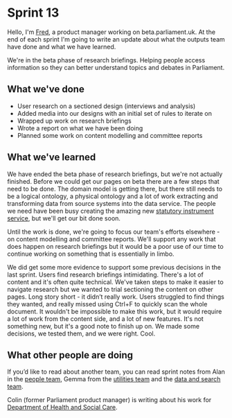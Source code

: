 # Sprint 13

Hello, I'm [Fred](https://twitter.com/_mcghief), a product manager working on beta.parliament.uk. At the end of each sprint I'm going to write an update about what the outputs team have done and what we have learned.

We're in the beta phase of research briefings. Helping people access information so they can better understand topics and debates in Parliament. 

## What we've done

- User research on a sectioned design (interviews and analysis)
- Added media into our designs with an initial set of rules to iterate on
- Wrapped up work on research briefings
- Wrote a report on what we have been doing
- Planned some work on content modelling and committee reports

## What we've learned

We have ended the beta phase of research briefings, but we're not actually finished.  Before we could get our pages on beta there are a few steps that need to be done. The domain model is getting there, but there still needs to be a logical ontology, a physical ontology and a lot of work extracting and transforming data from source systems into the data service. The people we need have been busy creating the amazing new [statutory instrument service](https://beta.parliament.uk/statutory-instruments), but we'll get our bit done soon.  

Until the work is done, we're going to focus our team's efforts elsewhere - on content modelling and committee reports. We'll support any work that does happen on research briefings but it would be a poor use of our time to continue working on something that is essentially in limbo.

We did get some more evidence to support some previous decisions in the last sprint. Users find research briefings intimidating. There's a lot of content and it's often quite technical. We've taken steps to make it easier to navigate research but we wanted to trial sectioning the content on other pages. Long story short - it didn’t really work. Users struggled to find things they wanted, and really missed using Ctrl+F to quickly scan the whole document. It wouldn't be impossible to make this work, but it would require a lot of work from the content side, and a lot of new features. It's not something new, but it's a good note to finish up on. We made some decisions, we tested them, and we were right. Cool.

## What other people are doing

If you’d like to read about another team, you can read sprint notes from Alan in the [people team](https://ukparliament.github.io/sprintnotes.people), Gemma from the [utilities team](https://medium.com/@gemmarogers1/week-ish-notes-s01e01-39db79de9c37) and the [data and search team](https://ukparliament.github.io/weeknotes.data-search/). 

Colin (former Parliament product manager) is writing about his work for [Department of Health and Social Care](https://colinpattinson.github.io/Updates/).

